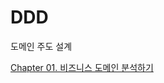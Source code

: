 # DDD

도메인 주도 설계

[Chapter 01. 비즈니스 도메인 분석하기](https://moondongmin.notion.site/Chapter-01-1ac357c44e5680b88f01e09c074e66aa?pvs=4)
